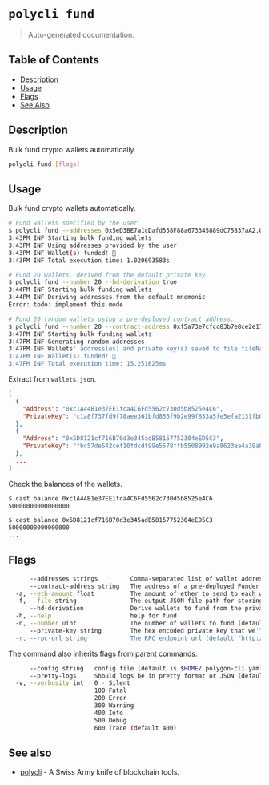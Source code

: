 # `polycli fund`

> Auto-generated documentation.

## Table of Contents

- [Description](#description)
- [Usage](#usage)
- [Flags](#flags)
- [See Also](#see-also)

## Description

Bulk fund crypto wallets automatically.

```bash
polycli fund [flags]
```

## Usage

Bulk fund crypto wallets automatically.

```bash
# Fund wallets specified by the user.
$ polycli fund --addresses 0x5eD3BE7a1cDafd558F88a673345889dC75837aA2,0x1Ec6efdBd371D6444779eAE7B7e16907e0c8eC27
3:43PM INF Starting bulk funding wallets
3:43PM INF Using addresses provided by the user
3:43PM INF Wallet(s) funded! 💸
3:43PM INF Total execution time: 1.020693583s

# Fund 20 wallets, derived from the default private key.
$ polycli fund --number 20 --hd-derivation true
3:44PM INF Starting bulk funding wallets
3:44PM INF Deriving addresses from the default mnemonic
Error: todo: implement this mode

# Fund 20 random wallets using a pre-deployed contract address.
$ polycli fund --number 20 --contract-address 0xf5a73e7cfcc83b7e8ce2e17eb44f050e8071ee60
3:47PM INF Starting bulk funding wallets
3:47PM INF Generating random addresses
3:47PM INF Wallets' address(es) and private key(s) saved to file fileName=wallets.json
3:47PM INF Wallet(s) funded! 💸
3:47PM INF Total execution time: 15.251625ms
```

Extract from `wallets.json`.

```json
[
  {
    "Address": "0xc1A44B1e37EE1fca4C6Fd5562c730d5b8525e4C6",
    "PrivateKey": "c1a8f737fd9f78aee361bfd856f9b2e99f853a5fe5efa2131fb030acdcee762b"
  },
  {
    "Address": "0x5D8121cf716B70d3e345adB58157752304eED5C3",
    "PrivateKey": "fbc57de542cef10fdcdf99e5578ffb5508992e9a8623ea4a39ab957d77e9b849"
  },
  ...
]
```

Check the balances of the wallets.

```bash
$ cast balance 0xc1A44B1e37EE1fca4C6Fd5562c730d5b8525e4C6
50000000000000000

$ cast balance 0x5D8121cf716B70d3e345adB58157752304eED5C3
50000000000000000
...
```

## Flags

```bash
      --addresses strings         Comma-separated list of wallet addresses to fund
      --contract-address string   The address of a pre-deployed Funder contract
  -a, --eth-amount float          The amount of ether to send to each wallet (default 0.05)
  -f, --file string               The output JSON file path for storing the addresses and private keys of funded wallets (default "wallets.json")
      --hd-derivation             Derive wallets to fund from the private key in a deterministic way
  -h, --help                      help for fund
  -n, --number uint               The number of wallets to fund (default 10)
      --private-key string        The hex encoded private key that we'll use to send transactions (default "0x42b6e34dc21598a807dc19d7784c71b2a7a01f6480dc6f58258f78e539f1a1fa")
  -r, --rpc-url string            The RPC endpoint url (default "http://localhost:8545")
```

The command also inherits flags from parent commands.

```bash
      --config string   config file (default is $HOME/.polygon-cli.yaml)
      --pretty-logs     Should logs be in pretty format or JSON (default true)
  -v, --verbosity int   0 - Silent
                        100 Fatal
                        200 Error
                        300 Warning
                        400 Info
                        500 Debug
                        600 Trace (default 400)
```

## See also

- [polycli](polycli.md) - A Swiss Army knife of blockchain tools.
